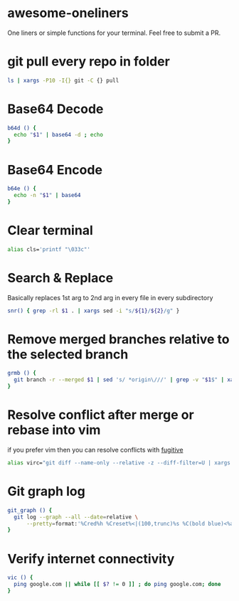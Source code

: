 # awesome-oneliners

One liners or simple functions for your terminal. Feel free to submit a PR.

# git pull every repo in folder

```bash
ls | xargs -P10 -I{} git -C {} pull
```

# Base64 Decode

```bash
b64d () {
  echo "$1" | base64 -d ; echo
}
```

# Base64 Encode

```bash
b64e () {
  echo -n "$1" | base64
}
```

# Clear terminal

```bash
alias cls='printf "\033c"'
```

# Search & Replace

Basically replaces 1st arg to 2nd arg in every file in every subdirectory

```bash
snr() { grep -rl $1 . | xargs sed -i "s/${1}/${2}/g" }
```

# Remove merged branches relative to the selected branch 

```bash
grmb () {
  git branch -r --merged $1 | sed 's/ *origin\///' | grep -v "$1$" | xargs -r git branch -d
}
```

# Resolve conflict after merge or rebase into vim

if you prefer vim then you can resolve conflicts with [fugitive](https://github.com/tpope/vim-fugitive)

```bash
alias virc="git diff --name-only --relative -z --diff-filter=U | xargs -0 nvim -f -c 'tab all' -c 'tabd Gvdiff!'"
```

# Git graph log

```bash
git_graph () {
  git log --graph --all --date=relative \
	  --pretty=format:'%Cred%h %Creset%<|(100,trunc)%s %C(bold blue)<%an>%Creset %Cgreen(%cd)%Creset%C(auto)%d'
}
```

# Verify internet connectivity

```bash
vic () {
  ping google.com || while [[ $? != 0 ]] ; do ping google.com; done
}
```

